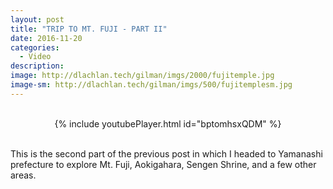 ```yaml
---
layout: post
title: "TRIP TO MT. FUJI - PART II"
date: 2016-11-20
categories:
  - Video
description: 
image: http://dlachlan.tech/gilman/imgs/2000/fujitemple.jpg
image-sm: http://dlachlan.tech/gilman/imgs/500/fujitemplesm.jpg
---
```

<br>

<center>
{% include youtubePlayer.html id="bptomhsxQDM" %}
</center>

<br>

<p>This is the second part of the previous post in which I headed to Yamanashi prefecture to explore Mt. Fuji, Aokigahara, Sengen Shrine, and a few other areas.</p> 

<br>